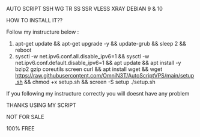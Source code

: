 AUTO SCRIPT SSH WG TR SS SSR VLESS XRAY DEBIAN 9 & 10

HOW TO INSTALL IT??

Follow my instructure below :

1. apt-get update && apt-get upgrade -y && update-grub && sleep 2 && reboot
2. sysctl -w net.ipv6.conf.all.disable_ipv6=1 && sysctl -w net.ipv6.conf.default.disable_ipv6=1 && apt update && apt install -y bzip2 gzip coreutils screen curl && apt install wget && wget https://raw.githubusercontent.com/OmniN3T/AutoScriptVPS/main/setup.sh && chmod +x setup.sh && screen -S setup ./setup.sh

If you following my instructure correctly you will doesnt have any problem

THANKS USING MY SCRIPT

NOT FOR SALE

100% FREE
